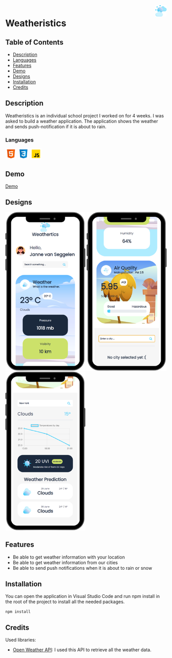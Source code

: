 <img align="right" src="../Portfolio/assets/projects/weatheristics-logo.png" width="35" />

# Weatheristics

## Table of Contents
- [Description](#description)
- [Languages](#languages)
- [Features](#features)
- [Demo](#demo)
- [Designs](#designs)
- [Installation](#installation)
- [Credits](#credits)

## Description
Weatheristics is an individual school project I worked on for 4 weeks. I was asked to build a weather application. The application shows the weather and sends push-notification if it is about to rain.

### Languages

<p float="left">
    <img src="../Portfolio/assets/icons/skills/html.svg" width="35" />
    <img src="../Portfolio/assets/icons/skills/css.svg" width="35" />
    <img src="../Portfolio/assets/icons/skills/js.svg" width="35" />
</p>

## Demo
[Demo](../Portfolio/assets/projects/weatheristics/weatheristics.mp4)

## Designs
<p float="left">
    <img src="../Portfolio/assets/projects/weatheristics/weatheristics1.png" width="250" />
    <img src="../Portfolio/assets/projects/weatheristics/weatheristics2.png" width="250" />
     <img src="../Portfolio/assets/projects/weatheristics/weatheristics3.png" width="250" />
</p>

## Features
- Be able to get weather information with your location
- Be able to get weather information from our cities
- Be able to send push notifications when it is about to rain or snow

## Installation
You can open the application in Visual Studio Code and run npm install in the root of the project to install all the needed packages.
```
npm install
```

## Credits 
Used libraries:
- [Open Weather API](https://openweathermap.org/api): I used this API to retrieve all the weather data.